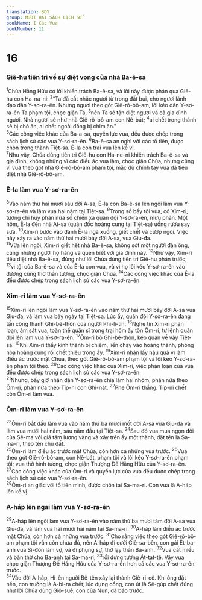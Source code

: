 ```yaml
---
translation: BDY
group: MƯƠI HAI SÁCH LỊCH SỬ
bookName: I Các Vua 
bookNumber: 11
---
```


<div class="title"><h1>16</h1><h3>Giê-hu tiên tri về sự diệt vong của nhà Ba-ê-sa</h3></div>
<span class="verse 1vua_16_1"><sup>1</sup>Chúa Hằng Hữu có lời khiển trách Ba-ê-sa, và lời này được phán qua Giê-hu con Ha-na-ni: </span>
<span class="verse 1vua_16_2"><sup>2</sup>“Ta đã cất nhắc ngươi từ trong đất bụi, cho ngươi lãnh đạo dân Y-sơ-ra-ên. Nhưng ngươi theo gót Giê-rô-bô-am, lôi kéo dân Y-sơ-ra-ên Ta phạm tội, chọc giận Ta, </span>
<span class="verse 1vua_16_3"><sup>3</sup>nên Ta sẽ tận diệt ngươi và cả gia đình ngươi. Nhà ngươi sẽ như nhà Giê-rô-bô-am con Nê-bát; </span>
<span class="verse 1vua_16_4"><sup>4</sup>ai chết trong thành sẽ bị chó ăn, ai chết ngoài đồng bị chim ăn.&#34;<br/></span>
<span class="verse 1vua_16_5"><sup>5</sup>Các công việc khác của Ba-a-sa, quyền lực vua, đều được chép trong sách lịch sử các vua Y-sơ-ra-ên. </span>
<span class="verse 1vua_16_6"><sup>6</sup>Ba-ê-sa an nghỉ với các tổ tiên, được chôn trong thành Tiệt-sa. Ê-la con trai vua lên kế vị.<br/></span>
<span class="verse 1vua_16_7"><sup>7</sup>Như vậy, Chúa dùng tiên tri Giê-hu con Ha-ne-ni khiển trách Ba-ê-sa và gia đình, không những vì các điều ác vua làm, chọc giận Chúa, nhưng cũng vì vua theo gót nhà Giê-rô-bô-am phạm tội, mặc dù chính tay vua đã tiêu diệt nhà Giê-rô-bô-am.</span>
<div class="title"><h3>Ê-la làm vua Y-sơ-ra-ên</h3></div>
<span class="verse 1vua_16_8"><sup>8</sup>Vào năm thứ hai mươi sáu đời A-sa, Ê-la con Ba-ê-sa lên ngôi làm vua Y-sơ-ra-ên và làm vua hai năm tại Tiệt-sa. </span>
<span class="verse 1vua_16_9"><sup>9</sup>Trong số bầy tôi vua, có Xim-ri, tướng chỉ huy phân nửa số chiến xa quân đội Y-sơ-ra-ên, mưu phản. Một hôm, Ê-la đến nhà Ạt-sa (quản đốc hoàng cung tại Tiệt-sa) uống rượu say sưa. </span>
<span class="verse 1vua_16_10"><sup>10</sup>Xim-ri bước vào đánh Ê-la ngã xuống, giết chết và cướp ngôi. Việc này xảy ra vào năm thứ hai mươi bảy đời A-sa, vua Giu-đa.<br/></span>
<span class="verse 1vua_16_11"><sup>11</sup>Vừa lên ngôi, Xim-ri giết hết nhà Ba-ê-sa, không sót một người đàn ông, cùng những người họ hàng và quen biết với gia đình này. </span>
<span class="verse 1vua_16_12"><sup>12</sup>Như vậy, Xim-ri tiêu diệt nhà Ba-ê-sa, đúng như lời Chúa dùng tiên tri Giê-hu phán trước, </span>
<span class="verse 1vua_16_13"><sup>13</sup>vì tội của Ba-ê-sa và của Ê-la con vua, và vì họ lôi kéo Y-sơ-ra-ên vào đường cúng thờ thần tượng, chọc giận Chúa. </span>
<span class="verse 1vua_16_14"><sup>14</sup>Các công việc khác của Ê-la đều được chép trong sách lịch sử các vua Y-sơ-ra-ên.</span>
<div class="title"><h3>Xim-ri làm vua Y-sơ-ra-ên</h3></div>
<span class="verse 1vua_16_15"><sup>15</sup>Xim-ri lên ngôi làm vua Y-sơ-ra-ên vào năm thứ hai mươi bảy đời A-sa vua Giu-đa, và làm vua bảy ngày tại Tiệt-sa. Lúc ấy, quân đội Y-sơ-ra-ên đang tấn công thành Ghi-bê-thôn của người Phi-li-tin. </span>
<span class="verse 1vua_16_16"><sup>16</sup>Nghe tin Xim-ri phản loạn, ám sát vua, toàn thể quân sĩ trong trại hôm ấy tôn Ôm-ri, tư lệnh quân đội lên làm vua Y-sơ-ra-ên. </span>
<span class="verse 1vua_16_17"><sup>17</sup>Ôm-ri bỏ Ghi-bê-thôn, kéo quân về vây Tiệt-sa. </span>
<span class="verse 1vua_16_18"><sup>18</sup>Khi Xim-ri thấy kinh thành bị chiếm, liền chạy vào hoàng thành, phóng hỏa hoàng cung rồi chết thiêu trong ấy. </span>
<span class="verse 1vua_16_19"><sup>19</sup>Xim-ri nhận lấy hậu quả vì làm điều ác trước mặt Chúa, theo gót Giê-rô-bô-am phạm tội và lôi kéo Y-sơ-ra-ên phạm tội theo. </span>
<span class="verse 1vua_16_20"><sup>20</sup>Các công việc khác của Xim-ri, việc phản loạn của vua đều được chép trong sách lịch sử các vua Y-sơ-ra-ên.<br/></span>
<span class="verse 1vua_16_21"><sup>21</sup>Nhưng, bấy giờ nhân dân Y-sơ-ra-ên chia làm hai nhóm, phân nửa theo Ôm-ri, phân nửa theo Típ-ni con Ghi-nát. </span>
<span class="verse 1vua_16_22"><sup>22</sup>Phe Ôm-ri thắng. Típ-ni chết còn Ôm-ri làm vua.</span>
<div class="title"><h3>Ôm-ri làm vua Y-sơ-ra-ên</h3></div>
<span class="verse 1vua_16_23"><sup>23</sup>Ôm-ri bắt đầu làm vua vào năm thứ ba mươi mốt đời A-sa vua Giu-đa và làm vua mười hai năm, sáu năm đầu tại Tiệt-sa. </span>
<span class="verse 1vua_16_24"><sup>24</sup>Sau đó vua mua ngọn đồi của Sê-ma với giá tám lượng vàng và xây trên ấy một thành, đặt tên là Sa-ma-ri, theo tên chủ đất.<br/></span>
<span class="verse 1vua_16_25"><sup>25</sup>Ôm-ri làm điều ác trước mặt Chúa, còn hơn cả những vua trước. </span>
<span class="verse 1vua_16_26"><sup>26</sup>Vua theo gót Giê-rô-bô-am, con Nê-bát, phạm tội và lôi kéo Y-sơ-ra-ên phạm tội; vua thờ hình tượng, chọc giận Thượng Đế Hằng Hữu của Y-sơ-ra-ên. </span>
<span class="verse 1vua_16_27"><sup>27</sup>Các công việc khác của Ôm-ri và quyền lực của vua đều được chép trong sách lịch sử các vua Y-sơ-ra-ên.<br/></span>
<span class="verse 1vua_16_28"><sup>28</sup>Ôm-ri an giấc với tổ tiên mình, được chôn tại Sa-ma-ri. Con vua là A-háp lên kế vị.</span>
<div class="title"><h3>A-háp lên ngai làm vua Y-sơ-ra-ên</h3></div>
<span class="verse 1vua_16_29"><sup>29</sup>A-háp lên ngôi làm vua Y-sơ-ra-ên vào năm thứ ba mươi tám đời A-sa vua Giu-đa, và làm vua hai mươi hai năm tại Sa-ma-ri. </span>
<span class="verse 1vua_16_30"><sup>30</sup>A-háp làm điều ác trước mặt Chúa, còn hơn cả những vua trước. </span>
<span class="verse 1vua_16_31"><sup>31</sup>Cho rằng việc theo gót Giê-rô-bô-am phạm tội vẫn còn chưa đủ, nên A-háp đi cưới Giê-sa-bên, con gái Ết-ba-anh vua Si-đôn làm vợ, và đi phụng sự, thờ lạy thần Ba-anh. </span>
<span class="verse 1vua_16_32"><sup>32</sup>Vua cất miếu và bàn thờ cho Ba-anh tại Sa-ma-ri, </span>
<span class="verse 1vua_16_33"><sup>33</sup>rồi dựng tượng Át-tạt-tê. Vậy vua chọc giận Thượng Đế Hằng Hữu của Y-sơ-ra-ên hơn cả các vua Y-sơ-ra-ên trước.<br/></span>
<span class="verse 1vua_16_34"><sup>34</sup>Vào đời A-háp, Hi-ên người Bê-tên xây lại thành Giê-ri-cô. Khi ông đặt nền, con trưởng là A-bi-ra chết; lúc dựng cổng, con út là Sê-gúp chết đúng như lời Chúa dùng Giô-suê, con của Nun, đã báo trước.</span>
